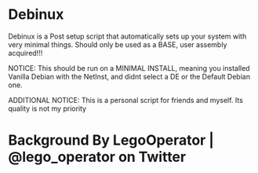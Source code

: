 # Debinux



Debinux is a Post setup script that automatically sets up your system with very minimal things. Should only be used as a BASE, user assembly acquired!!!


NOTICE: This should be run on a MINIMAL INSTALL, meaning you installed Vanilla Debian with the NetInst, and didnt select a DE or the Default Debian one.

ADDITIONAL NOTICE: This is a personal script for friends and myself. Its quality is not my priority

# Background By LegoOperator | @lego_operator on Twitter
